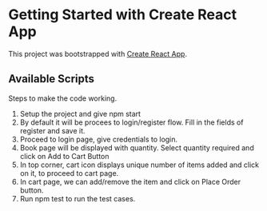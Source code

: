 # Getting Started with Create React App

This project was bootstrapped with [Create React App](https://github.com/facebook/create-react-app).

## Available Scripts

Steps to make the code working.
1. Setup the project and give npm start
2. By default it will be procees to login/register flow. Fill in the fields of register and save it.
3. Proceed to login page, give credentials to login.
4. Book page will be displayed with quantity. Select quantity required and click on Add to Cart Button
5. In top corner, cart icon displays unique number of items added and click on it, to proceed to cart page.
6. In cart page, we can add/remove the item and click on Place Order button.
7. Run npm test to run the test cases.
